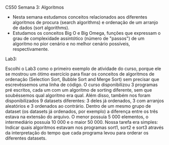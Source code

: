 CS50 Semana 3: Algoritmos

- Nesta semana estudamos conceitos relacionados aos diferentes algoritmos de procura (search algorithms) e ordenação de um arranjo de dados (sort algorithms). 
- Estudamos os conceitos Big O e Big Omega, funções que expressam o grau de complexidade assintótico (número de "passos") de um algoritmo no pior cenário e no melhor cenário 
possíveis, respectivamente.

Lab3:

Escolhi o Lab3 como o primeiro exemplo de atividade do curso, porque ele se mostrou um ótimo exercício para fixar os conceitos de algoritmos de ordenação (Selection Sort, 
Bubble Sort and Merge Sort) sem precisar que escrevêssemos uma linha de código. O curso disponibilizou 3 programas pré escritos, cada um com um algoritmo de sorting diferente,
sem que soubéssemos qual algoritmo era qual. Além disso, também nos foram disponibilizados 9 datasets diferentes: 3 deles já ordenados, 3 com arranjos aleatórios e 3 ordenados 
ao contrário. Dentro de um mesmo grupo de dataset (os datasets já ordenados, por exemplo) a diferença entre os três estava na extensão do arquivo. O menor possuia 5 000 elementos,
o intermediário possuía 10 000 e o maior 50 000. Nossa tarefa era simples: Indicar quais algoritmos estavam nos programas sort1, sort2 e sort3 através da interpretação do tempo
que cada programa levou para orderar os diferentes datasets. 
